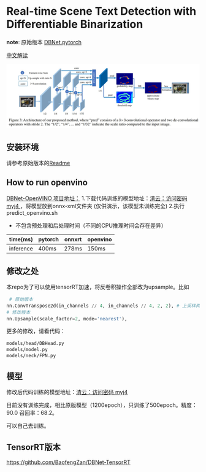 # Real-time Scene Text Detection with Differentiable Binarization

**note**: 原始版本 [DBNet.pytorch](https://github.com/WenmuZhou/DBNet.pytorch)

[中文解读](https://zhuanlan.zhihu.com/p/94677957)

![network](imgs/paper/db.jpg)

## 安装环境

请参考原始版本的[Readme](https://github.com/WenmuZhou/DBNet.pytorch/blob/master/README.MD)
## How to run openvino
[DBNet-OpenVINO 项目地址：](https://github.com/DYF-AI/DBNet-OpenVINO)
1.下载代码训练的模型地址：[渣云：访问密码 myj4 ](https://pan.baidu.com/s/10Ff-0AJkkpC9jGWdNSsN6g)，将模型放到onnx-xml文件夹 (仅供演示，该模型未训练完全)
2.执行 predict_openvino.sh
- 不包含预处理和后处理时间（不同的CPU推理时间会存在差异）

|  time(ms)   | pytorch  | onnxrt | openvino
|  ----  | ----  | ---- |---- |
| inference  | 400ms | 278ms    |150ms|

## 修改之处

本repo为了可以使用tensorRT加速，将反卷积操作全部改为upsample。比如

```python
 # 原始版本
nn.ConvTranspose2d(in_channels // 4, in_channels // 4, 2, 2), # 上采样两倍
# 修改版本 
nn.Upsample(scale_factor=2, mode='nearest'),
```

更多的修改，请看代码：

```
models/head/DBHead.py 
models/model.py 
models/neck/FPN.py
```

## 模型

修改后代码训练的模型地址：[渣云：访问密码 myj4 ](https://pan.baidu.com/s/10Ff-0AJkkpC9jGWdNSsN6g)

目前没有训练完成，相比原版模型（1200epoch），只训练了500epoch。精度：90.0  召回率：68.2。 

可以自己去训练。

## TensorRT版本

https://github.com/BaofengZan/DBNet-TensorRT

 